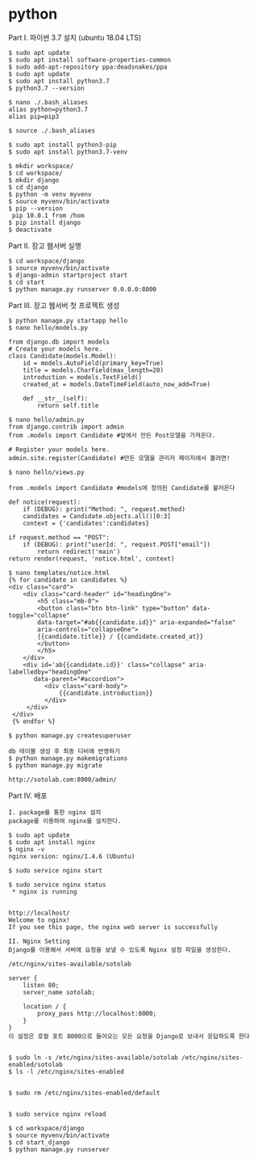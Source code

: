 # python



Part I. 파이썬 3.7 설치 (ubuntu 18.04 LTS)

    $ sudo apt update
    $ sudo apt install software-properties-common
    $ sudo add-apt-repository ppa:deadsnakes/ppa
    $ sudo apt update
    $ sudo apt install python3.7
    $ python3.7 --version

    $ nano ./.bash_aliases 
    alias python=python3.7
    alias pip=pip3

    $ source ./.bash_aliases

    $ sudo apt install python3-pip
    $ sudo apt install python3.7-venv

    $ mkdir workspace/
    $ cd workspace/
    $ mkdir django
    $ cd django
    $ python -m venv myvenv
    $ source myvenv/bin/activate
    $ pip --version
     pip 10.0.1 from /hom
    $ pip install django
    $ deactivate


Part II. 장고 웹서버 실행

    $ cd workspace/django
    $ source myvenv/bin/activate
    $ django-admin startproject start
    $ cd start
    $ python manage.py runserver 0.0.0.0:8000

Part III. 장고 웹서버 첫 프로젝트 생성

    $ python manage.py startapp hello
    $ nano hello/models.py
    
    from django.db import models
    # Create your models here.
    class Candidate(models.Model):
    	id = models.AutoField(primary_key=True)
    	title = models.CharField(max_length=20)
    	introduction = models.TextField()
    	created_at = models.DateTimeField(auto_now_add=True)

    	def __str__(self):
        	return self.title
        
    $ nano hello/admin.py    
    from django.contrib import admin
    from .models import Candidate #앞에서 만든 Post모델을 가져온다.
    
    # Register your models here. 
    admin.site.register(Candidate) #만든 모델을 관리자 페이지에서 볼려면!   
    
    $ nano hello/views.py
    
    from .models import Candidate #models에 정의된 Candidate를 불러온다
    
    def notice(request):
    	if (DEBUG): print("Method: ", request.method)
        candidates = Candidate.objects.all()[0:3]
        context = {'candidates':candidates}
    
	if request.method == "POST":
        if (DEBUG): print("userId: ", request.POST["email"])	
            return redirect('main')
	return render(request, 'notice.html', context)
    
    $ nano templates/notice.html
    {% for candidate in candidates %} 
    <div class="card">
        <div class="card-header" id="headingOne">
            <h5 class="mb-0">
            <button class="btn btn-link" type="button" data-toggle="collapse"
            data-target="#ab{{candidate.id}}" aria-expanded="false"
            aria-controls="collapseOne">
            {{candidate.title}} / {{candidate.created_at}}
            </button>
            </h5>
        </div>
        <div id='ab{{candidate.id}}' class="collapse" aria-labelledby="headingOne"
           data-parent="#accordion">
              <div class="card-body">
                  {{candidate.introduction}}
              </div>
         </div>
     </div>
     {% endfor %}
    
    $ python manage.py createsuperuser
    
    db 테이블 생성 후 최종 디비에 반영하기    
    $ python manage.py makemigrations
    $ python manage.py migrate

    http://sotolab.com:8000/admin/

Part IV. 배포

    I. package를 통한 nginx 설치
    package를 이용하여 nginx를 설치한다.

    $ sudo apt update
    $ sudo apt install nginx
    $ nginx -v
    nginx version: nginx/1.4.6 (Ubuntu)

    $ sudo service nginx start

    $ sudo service nginx status
     * nginx is running


    http://localhost/
    Welcome to nginx!
    If you see this page, the nginx web server is successfully

    II. Nginx Setting
    Django를 이용해서 서버에 요청을 보낼 수 있도록 Nginx 설정 파일을 생성한다.

    /etc/nginx/sites-available/sotolab

    server {
        listen 80;
        server_name sotolab;

        location / {
            proxy_pass http://localhost:8000;
        }
    }
    이 설정은 로컬 포트 8000으로 들어오는 모든 요청을 Django로 보내서 응답하도록 한다


    $ sudo ln -s /etc/nginx/sites-available/sotolab /etc/nginx/sites-enabled/sotolab
    $ ls -l /etc/nginx/sites-enabled


    $ sudo rm /etc/nginx/sites-enabled/default


    $ sudo service nginx reload

    $ cd workspace/django
    $ source myvenv/bin/activate
    $ cd start_django
    $ python manage.py runserver


    
    
    


